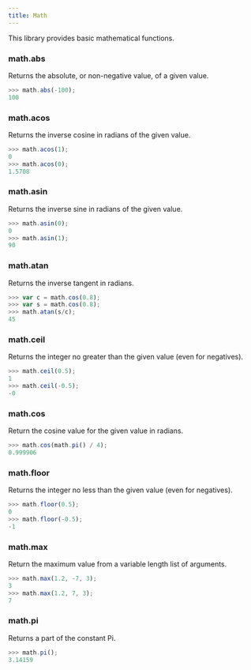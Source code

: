 ```yaml
---
title: Math
---
```


This library provides basic mathematical functions.

### math.abs
Returns the absolute, or non-negative value, of a given value.

```javascript
>>> math.abs(-100);
100
```

### math.acos
Returns the inverse cosine in radians of the given value.

```javascript
>>> math.acos(1);
0
>>> math.acos(0);
1.5708
```

### math.asin
Returns the inverse sine in radians of the given value.

```javascript
>>> math.asin(0);
0
>>> math.asin(1);
90
```

### math.atan
Returns the inverse tangent in radians.

```javascript
>>> var c = math.cos(0.8);
>>> var s = math.cos(0.8);
>>> math.atan(s/c);
45
```

### math.ceil
Returns the integer no greater than the given value (even for negatives).

```javascript
>>> math.ceil(0.5);
1
>>> math.ceil(-0.5);
-0
```

### math.cos
Return the cosine value for the given value in radians.

```javascript
>>> math.cos(math.pi() / 4);
0.999906
```

### math.floor
Returns the integer no less than the given value (even for negatives).

```javascript
>>> math.floor(0.5);
0
>>> math.floor(-0.5);
-1
```

### math.max
Return the maximum value from a variable length list of arguments.

```javascript
>>> math.max(1.2, -7, 3);
3
>>> math.max(1.2, 7, 3);
7
```

### math.pi
Returns a part of the constant Pi.

```javascript
>>> math.pi();
3.14159
```